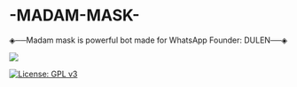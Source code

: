 # -MADAM-MASK-
◈──Madam mask is powerful bot made for WhatsApp Founder: DULEN──◈

<img src="https://img.shields.io/badge/OWNER-whatsapp-green"><a href="http://wa.me//94785352921">



[![License: GPL v3](https://img.shields.io/badge/License-GPLv3-blue.svg)](https://www.gnu.org/licenses/gpl-3.0)
